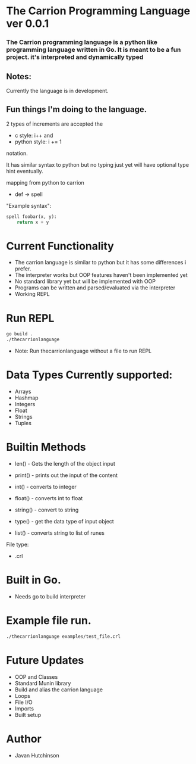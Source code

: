 # The Carrion Programming Language ver 0.0.1

### The Carrion programming language is a python like programming language written in Go. It is meant to be a fun project. it's interpreted and dynamically typed 


## Notes:
Currently the language is in development.

## Fun things I'm doing to the language.
2 types of increments are accepted the 
* c style: i++
and
* python style: i += 1

notation. 

It has similar syntax to python but no typing just yet will have optional type hint eventually.

mapping from python to carrion


* def -> spell


"Example syntax":
```python
spell foobar(x, y):
    return x + y
```

# Current Functionality
-  The carrion language is similar to python but it has some differences i prefer. 
- The interpreter works but OOP features haven't been implemented yet
- No standard library yet but will be implemented with OOP
- Programs can be written and parsed/evaluated via the interpreter 
- Working REPL

# Run REPL
```bash
go build .
./thecarrionlanguage
```
- Note: Run thecarrionlanguage without a file to run REPL

# Data Types Currently supported:
 - Arrays
 - Hashmap
 - Integers
 - Float
 - Strings
 - Tuples

# Builtin Methods

- len() - Gets the length of the object input

- print() - prints out the input of the content

- int() - converts to integer

- float() - converts int to float

- string() - convert to string 

- type() - get the data type of input object

- list() - converts string to list of runes


File type:
- .crl

# Built in Go. 
* Needs go to build interpreter

# Example file run.
```bash
./thecarrionlanguage examples/test_file.crl
```

# Future Updates

- OOP and Classes
- Standard Munin library
- Build and alias the carrion language
- Loops
- File I/O
- Imports
- Built setup


# Author
- Javan Hutchinson
